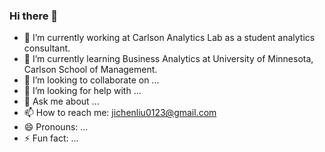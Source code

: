 ### Hi there 👋

- 🔭 I’m currently working at Carlson Analytics Lab as a student analytics consultant. 
- 🌱 I’m currently learning Business Analytics at University of Minnesota, Carlson School of Management. 
- 👯 I’m looking to collaborate on ...
- 🤔 I’m looking for help with ...
- 💬 Ask me about ...
- 📫 How to reach me: jichenliu0123@gmail.com
- 😄 Pronouns: ...
- ⚡ Fun fact: ...

<!--
**JichenLiu23/JichenLiu23** is a ✨ _special_ ✨ repository because its `README.md` (this file) appears on your GitHub profile.

Here are some ideas to get you started:

- 🔭 I’m currently working on ...
- 🌱 I’m currently learning ...
- 👯 I’m looking to collaborate on ...
- 🤔 I’m looking for help with ...
- 💬 Ask me about ...
- 📫 How to reach me: ...
- 😄 Pronouns: ...
- ⚡ Fun fact: ...
-->
